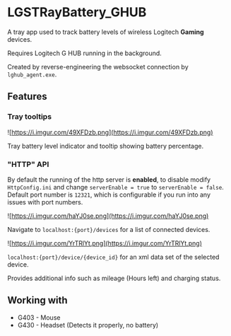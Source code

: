 # LGSTRayBattery_GHUB

A tray app used to track battery levels of wireless Logitech **Gaming** devices.

Requires Logitech G HUB running in the background.

Created by reverse-engineering the websocket connection by `lghub_agent.exe`.

## Features
### Tray tooltips
![https://i.imgur.com/49XFDzb.png](https://i.imgur.com/49XFDzb.png)

Tray battery level indicator and tooltip showing battery percentage.

### "HTTP" API
By default the running of the http server is **enabled**, to disable modify `HttpConfig.ini` and change `serverEnable = true` to `serverEnable = false`. Default port number is `12321`, which is configurable if you run into any issues with port numbers. 

![https://i.imgur.com/haYJ0se.png](https://i.imgur.com/haYJ0se.png)

Navigate to `localhost:{port}/devices` for a list of connected devices.

![https://i.imgur.com/YrTRlYt.png](https://i.imgur.com/YrTRlYt.png)

`localhost:{port}/device/{device_id}` for an xml data set of the selected device.

Provides additional info such as mileage (Hours left) and charging status.

## Working with
 - G403 - Mouse
 - G430 - Headset (Detects it properly, no battery)